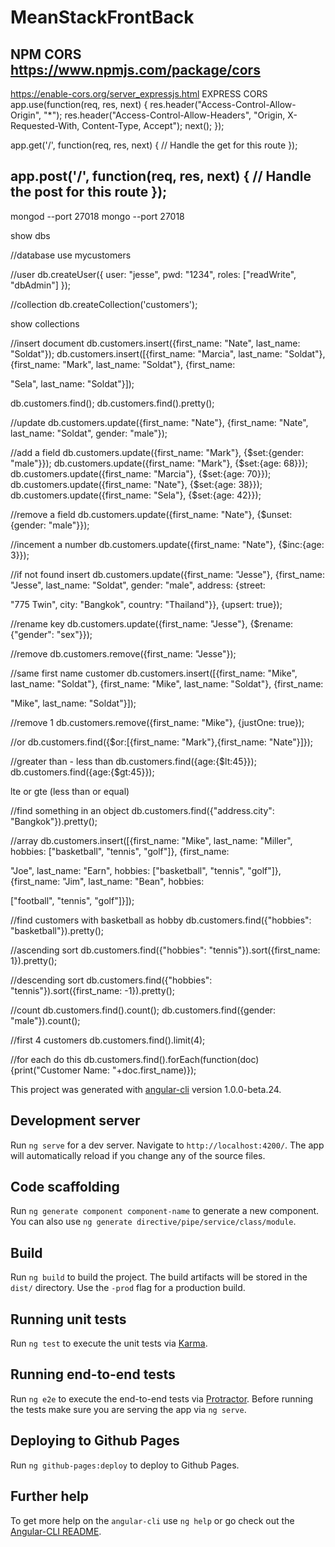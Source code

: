 # MeanStackFrontBack
NPM CORS
https://www.npmjs.com/package/cors
------------------------------------------------

https://enable-cors.org/server_expressjs.html
EXPRESS CORS
app.use(function(req, res, next) {
  res.header("Access-Control-Allow-Origin", "*");
  res.header("Access-Control-Allow-Headers", "Origin, X-Requested-With, Content-Type, Accept");
  next();
});

app.get('/', function(req, res, next) {
  // Handle the get for this route
});

app.post('/', function(req, res, next) {
 // Handle the post for this route
});
------------------------------------------------
mongod --port 27018
mongo --port 27018

show dbs

//database
use mycustomers

//user
db.createUser({
	user: "jesse",
	pwd: "1234",
	roles: ["readWrite", "dbAdmin"]
});

//collection
db.createCollection('customers');

show collections

//insert document
db.customers.insert({first_name: "Nate", last_name: "Soldat"});
db.customers.insert([{first_name: "Marcia", last_name: "Soldat"}, {first_name: "Mark", last_name: "Soldat"}, {first_name: 

"Sela", last_name: "Soldat"}]);


db.customers.find();
db.customers.find().pretty();

//update
db.customers.update({first_name: "Nate"}, {first_name: "Nate", last_name: "Soldat", gender: "male"});

//add a field
db.customers.update({first_name: "Mark"}, {$set:{gender: "male"}});
db.customers.update({first_name: "Mark"}, {$set:{age: 68}});
db.customers.update({first_name: "Marcia"}, {$set:{age: 70}});
db.customers.update({first_name: "Nate"}, {$set:{age: 38}});
db.customers.update({first_name: "Sela"}, {$set:{age: 42}});

//remove a field
db.customers.update({first_name: "Nate"}, {$unset:{gender: "male"}});

//incement a number
db.customers.update({first_name: "Nate"}, {$inc:{age: 3}});

//if not found insert
db.customers.update({first_name: "Jesse"}, {first_name: "Jesse", last_name: "Soldat", gender: "male", address: {street: 

"775 Twin", city: "Bangkok", country: "Thailand"}}, {upsert: true});

//rename key
db.customers.update({first_name: "Jesse"}, {$rename:{"gender": "sex"}});

//remove
db.customers.remove({first_name: "Jesse"});

//same first name customer
db.customers.insert([{first_name: "Mike", last_name: "Soldat"}, {first_name: "Mike", last_name: "Soldat"}, {first_name: 

"Mike", last_name: "Soldat"}]);

//remove 1
db.customers.remove({first_name: "Mike"}, {justOne: true});

//or
db.customers.find({$or:[{first_name: "Mark"},{first_name: "Nate"}]});

//greater than - less than
db.customers.find({age:{$lt:45}});
db.customers.find({age:{$gt:45}});

lte or gte (less than or equal)

//find something in an object
db.customers.find({"address.city": "Bangkok"}).pretty();

//array
db.customers.insert([{first_name: "Mike", last_name: "Miller", hobbies: ["basketball", "tennis", "golf"]}, {first_name: 

"Joe", last_name: "Earn", hobbies: ["basketball", "tennis", "golf"]}, {first_name: "Jim", last_name: "Bean", hobbies: 

["football", "tennis", "golf"]}]);

//find customers with basketball as hobby
db.customers.find({"hobbies": "basketball"}).pretty();

//ascending sort
db.customers.find({"hobbies": "tennis"}).sort({first_name: 1}).pretty();

//descending sort
db.customers.find({"hobbies": "tennis"}).sort({first_name: -1}).pretty();

//count
db.customers.find().count();
db.customers.find({gender: "male"}).count();

//first 4 customers
db.customers.find().limit(4);

//for each do this
db.customers.find().forEach(function(doc){print("Customer Name: "+doc.first_name)});


This project was generated with [angular-cli](https://github.com/angular/angular-cli) version 1.0.0-beta.24.

## Development server
Run `ng serve` for a dev server. Navigate to `http://localhost:4200/`. The app will automatically reload if you change any of the source files.

## Code scaffolding

Run `ng generate component component-name` to generate a new component. You can also use `ng generate directive/pipe/service/class/module`.

## Build

Run `ng build` to build the project. The build artifacts will be stored in the `dist/` directory. Use the `-prod` flag for a production build.

## Running unit tests

Run `ng test` to execute the unit tests via [Karma](https://karma-runner.github.io).

## Running end-to-end tests

Run `ng e2e` to execute the end-to-end tests via [Protractor](http://www.protractortest.org/).
Before running the tests make sure you are serving the app via `ng serve`.

## Deploying to Github Pages

Run `ng github-pages:deploy` to deploy to Github Pages.

## Further help

To get more help on the `angular-cli` use `ng help` or go check out the [Angular-CLI README](https://github.com/angular/angular-cli/blob/master/README.md).
